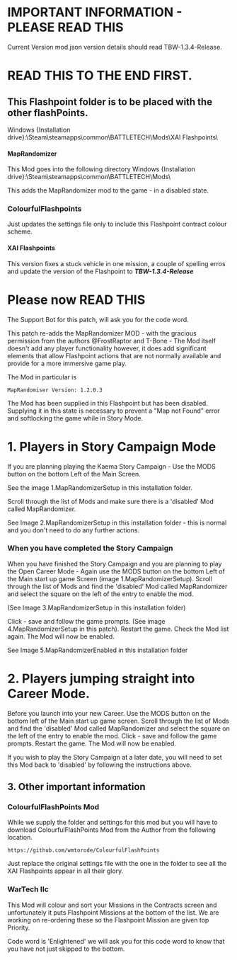 # IMPORTANT INFORMATION - PLEASE READ THIS

Current Version mod.json version details should read TBW-1.3.4-Release.

# READ THIS TO THE END FIRST.

## This Flashpoint folder is to be placed with the other flashPoints.
Windows {Installation drive}:\Steam\steamapps\common\BATTLETECH\Mods\XAI Flashpoints\

#### MapRandomizer
This Mod goes into the following directory
Windows {Installation drive}:\Steam\steamapps\common\BATTLETECH\Mods\

This adds the MapRandomizer mod to the game - in a disabled state.

### ColourfulFlashpoints

Just updates the settings file only to include this Flashpoint contract colour scheme.

#### XAI Flashpoints
This version fixes a stuck vehicle in one mission, a couple of spelling erros and update the version of the Flashpoint to ***TBW-1.3.4-Release***

# Please now READ THIS

The Support Bot for this patch, will ask you for the code word.

This patch re-adds the MapRandomizer MOD - with the gracious permission from the authors @FrostRaptor and T-Bone - The Mod itself doesn't add any player functionality however, it does add significant elements that allow Flashpoint actions that are not normally available and provide for a more immersive game play.

The Mod in particular is  

    MapRandomiser Version: 1.2.0.3

The Mod has been supplied in this Flashpoint but has been disabled. Supplying it in this state is necessary to prevent a "Map not Found" error and softlocking the game while in Story Mode.

# 1.    Players in Story Campaign Mode

If you are planning playing the Kaema Story Campaign - Use the MODS button on the bottom Left of the Main Screen.

See the image 1.MapRandomizerSetup in this installation folder.
 
Scroll through the list of Mods and make sure there is a 'disabled' Mod called MapRandomizer.

See Image 2.MapRandomizerSetup in this installation folder - this is normal and you don't need to do any further actions.

### When you have completed the Story Campaign

When you have finished the Story Campaign and you are planning to play the Open Career Mode - Again use the MODS button on the bottom Left of the Main start up game Screen (image 1.MapRandomizerSetup). Scroll through the list of Mods and find the 'disabled' Mod called MapRandomizer and select the square on the left of the entry to enable the mod.
 
(See Image 3.MapRandomizerSetup in this installation folder)
  
Click - save and follow the game prompts. (See image 4.MapRandomizerSetup in this patch). Restart the game. Check the Mod list again. The Mod will now be enabled. 

See Image 5.MapRandomizerEnabled in this installation folder

# 2. Players jumping straight into Career Mode.    

Before you launch into your new Career. Use the MODS button on the bottom left of the Main start up game screen. 
Scroll through the list of Mods and find the 'disabled' Mod called MapRandomizer and select the square on the left of the entry to enable the mod. Click - save and follow the game prompts. Restart the game. The Mod will now be enabled.

If you wish to play the Story Campaign at a later date, you will need to set this Mod back to 'disabled' by following the instructions above.

## 3.    Other important information

### ColourfulFlashPoints Mod

While we supply the folder and settings for this mod but you will have to download ColourfulFlashPoints Mod from the Author from the following location.

    https://github.com/wmtorode/ColourfulFlashPoints

Just replace the original settings file with the one in the folder to see all the XAI Flashpoints appear in all their glory.

### WarTech IIc 

This Mod will colour and sort your Missions in the Contracts screen and unfortunately it puts Flashpoint Missions at the bottom of the list. We are working on re-ordering these so the Flashpoint Mission are given top Priority.

Code word is 'Enlightened' we will ask you for this code word to know that you have not just skipped to the bottom.


 
